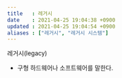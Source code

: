 ```yaml
---
title   : 레거시
date    : 2021-04-25 19:04:38 +0900
updated : 2021-04-25 19:04:54 +0900
aliases : ["레거시", "레거시 시스템"]
---
```

레거시(legacy) 
- 구형 하드웨어나 소프트웨어를 말한다.  
